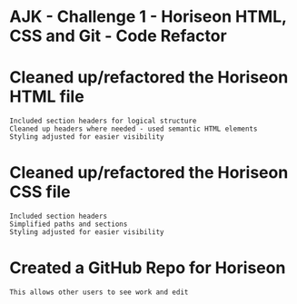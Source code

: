 # AJK - Challenge 1 - Horiseon HTML, CSS and Git - Code Refactor

# Cleaned up/refactored the Horiseon HTML file
    Included section headers for logical structure
    Cleaned up headers where needed - used semantic HTML elements
    Styling adjusted for easier visibility

# Cleaned up/refactored the Horiseon CSS file
    Included section headers
    Simplified paths and sections
    Styling adjusted for easier visibility

# Created a GitHub Repo for Horiseon
    This allows other users to see work and edit
